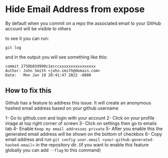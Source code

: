 # Hide Email Address from expose

By default when you commit on a repo the associated email to your GitHub account will be visible to others

to see it you can run:

`git log`

and in the output you will see something like this:
```
commit 2750b03d990c1ecccxxxxxxxxxxxxxxxx
Author: John Smith <john.smith@domain.com>
Date:   Mon Jan 10 20:41:47 2022 -0800
```

## How to fix this

Github has a feature to address this issue. It will create an anonymous hashed email address based on your github username

1- Go to github.com and login with your account
2- Click on your profile image at top right corner of screen
3- Click on settings then go to emails tab
4- Enable `Keep my email addresses private`
5- After you enable this the generated email address will be shown on the bottom of checkbox
6- Copy email address and run `git config user.email <your-github-generated-hashed-email>` in the repository dir. (if you want to enable this feature globally you can add `--flag` to this command) 
